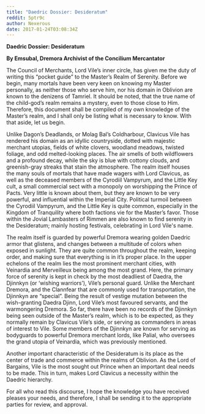 ```yaml
---
title: "Daedric Dossier: Desideratum"
reddit: 5ptr9c
author: Nexerous
date: 2017-01-24T03:08:34Z
---
```


**Daedric Dossier: Desideratum**

**By Emsubal, Dremora Archivist of the Concilium Mercantator**

The Council of Merchants, Lord Vile’s inner circle, has given me the duty of writing this “pocket guide” to the Master’s Realm of Serenity. Before we begin, many mortals have been very keen on knowing my Master personally, as neither those who serve him, nor his domain in Oblivion are known to the denizens of Tamriel. It should be noted, that the true name of the child-god’s realm remains a mystery, even to those close to Him. Therefore, this document shall be compiled of my own knowledge of the Master’s realm, and I shall only be listing what is necessary to know. With that aside, let us begin.

Unlike Dagon’s Deadlands, or Molag Bal’s Coldharbour, Clavicus Vile has rendered his domain as an idyllic countryside, dotted with majestic merchant utopias, fields of white clovers, woodland meadows, twisted foliage, and odd melted-looking places. The air smells of both wildflowers and a profound decay, while the sky is blue with cottony clouds, and greenish-gray streaks that stain the atmosphere. The realm itself houses the many souls of mortals that have made wagers with Lord Clavicus, as well as the deceased members of the Cyrodiil Vampyrum, and the Little Key cult, a small commercial sect with a monopoly on worshipping the Prince of Pacts. Very little is known about them, but they are known to be very powerful, and influential within the Imperial City. Political turmoil between the Cyrodiil Vampyrum, and the Little Key is quite common, especially in the Kingdom of Tranquility where both factions vie for the Master’s favor. Those within the Jovial Lambasters of Rimmen are also known to find serenity in the Desideratum; mainly hosting festivals, celebrating in Lord Vile's name.

The realm itself is guarded by powerful Dremora wearing golden Daedric armor that glistens, and changes between a multitude of colors when exposed in sunlight. They are quite common throughout the realm, keeping order, and making sure that everything is in it’s proper place. In the upper echelons of the realm lies the most prominent merchant cities, with Veinardia and Merveilleux being among the most grand. Here, the primary force of serenity is kept in check by the most deadliest of Daedra, the Djinnkyn (or ‘wishing warriors’), Vile’s personal guard. Unlike the Merchant Dremora, and the Clannfear that are commonly used for transportation, the Djinnkyn are “special”. Being the result of vestige mutation between the wish-granting Daedra Djinn, Lord Vile’s most favoured servants, and the warmongering Dremora. So far, there have been no records of the Djinnkyn being seen outside of the Master’s realm, which is to be expected, as they normally remain by Clavicus Vile’s side, or serving as commanders in areas of interest to Vile. Some members of the Djinnkyn are known for serving as bodyguards to powerful Dremora merchant lords, like Palial, who oversees the grand utopia of Veinardia, which was previously mentioned.

Another important characteristic of the Desideratum is its place as the center of trade and commerce within the realms of Oblivion. As the Lord of Bargains, Vile is the most sought out Prince when an important deal needs to be made. This in turn, makes Lord Clavicus a necessity within the Daedric hierarchy.

For all who read this discourse, I hope the knowledge you have received pleases your needs, and therefore, I shall be sending it to the appropriate parties for review, and approval.


